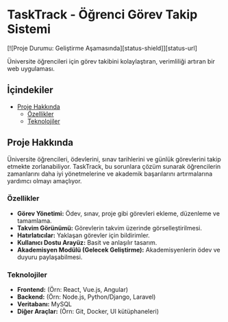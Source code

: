 # TaskTrack - Öğrenci Görev Takip Sistemi

[![Proje Durumu: Geliştirme Aşamasında][status-shield]][status-url]

Üniversite öğrencileri için görev takibini kolaylaştıran, verimliliği artıran bir web uygulaması.

## İçindekiler

-   [Proje Hakkında](#proje-hakkında)
    -   [Özellikler](#özellikler)
    -   [Teknolojiler](#teknolojiler)

## Proje Hakkında

Üniversite öğrencileri, ödevlerini, sınav tarihlerini ve günlük görevlerini takip etmekte zorlanabiliyor. TaskTrack, bu sorunlara çözüm sunarak öğrencilerin zamanlarını daha iyi yönetmelerine ve akademik başarılarını artırmalarına yardımcı olmayı amaçlıyor.

### Özellikler

*   **Görev Yönetimi:** Ödev, sınav, proje gibi görevleri ekleme, düzenleme ve tamamlama.
*   **Takvim Görünümü:** Görevlerin takvim üzerinde görselleştirilmesi.
*   **Hatırlatıcılar:** Yaklaşan görevler için bildirimler.
*   **Kullanıcı Dostu Arayüz:** Basit ve anlaşılır tasarım.
*   **Akademisyen Modülü (Gelecek Geliştirme):** Akademisyenlerin ödev ve duyuru paylaşabilmesi.

### Teknolojiler

*   **Frontend:**  (Örn: React, Vue.js, Angular)
*   **Backend:**  (Örn: Node.js, Python/Django, Laravel)
*   **Veritabanı:**  MySQL
*   **Diğer Araçlar:**  (Örn: Git, Docker,  UI kütüphaneleri)
